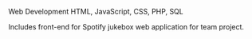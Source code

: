 Web Development
HTML, JavaScript, CSS, PHP, SQL

Includes front-end for Spotify jukebox web application for team project.
